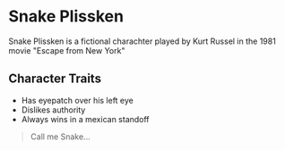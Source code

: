 # Snake Plissken
Snake Plissken is a fictional charachter played by Kurt Russel in the 1981 movie "Escape from New York"
## Character Traits
* Has eyepatch over his left eye
* Dislikes authority
* Always wins in a mexican standoff
> Call me Snake...
